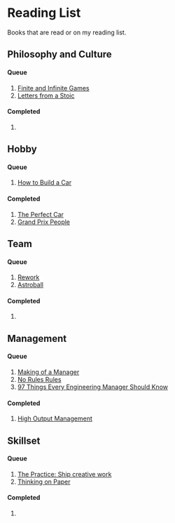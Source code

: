 # Reading List

Books that are read or on my reading list.

Philosophy and Culture
----------------------

#### Queue

1. [Finite and Infinite Games](https://www.amazon.com/Finite-Infinite-Games-Possibility-published/dp/B00E6TF1GY)
1. [Letters from a Stoic](https://www.amazon.com/Letters-Stoic-Penguin-Classics-Hardcover/dp/0141395850)

#### Completed

1. 

Hobby
-----

#### Queue

1. [How to Build a Car](https://www.amazon.com/How-Build-Car-Autobiography-Greatest/dp/000835247X)

#### Completed

1. [The Perfect Car](https://www.amazon.com/Perfect-Car-Biography-Motorsport%C2%92s-Creative/dp/1910505277)
1. [Grand Prix People](https://www.amazon.com/Grand-Prix-People-Revelations-Formula/dp/0947981535)

Team
----

#### Queue

1. [Rework](https://www.amazon.com/Rework-Jason-Fried/dp/0307463745)
1. [Astroball](https://www.amazon.com/Astroball-New-Way-Win-All/dp/0525576649)

#### Completed

1. 

Management
----------

#### Queue

1. [Making of a Manager](https://www.amazon.com/Making-Manager-What-Everyone-Looks/dp/0735219567)
1. [No Rules Rules](https://www.norulesrules.com/)
1. [97 Things Every Engineering Manager Should Know](https://www.amazon.com/Things-Every-Engineering-Manager-Should/dp/1492050903)

#### Completed

1. [High Output Management](https://www.amazon.com/Output-Management-Andrew-Grove-1983-09-27/dp/B01NGZWYGV)

Skillset
--------

#### Queue

1. [The Practice: Ship creative work](https://geni.us/kD6UWdp)
1. [Thinking on Paper](https://www.amazon.com/Thinking-Paper-V-Howard/dp/0688048730)

#### Completed

1. 
